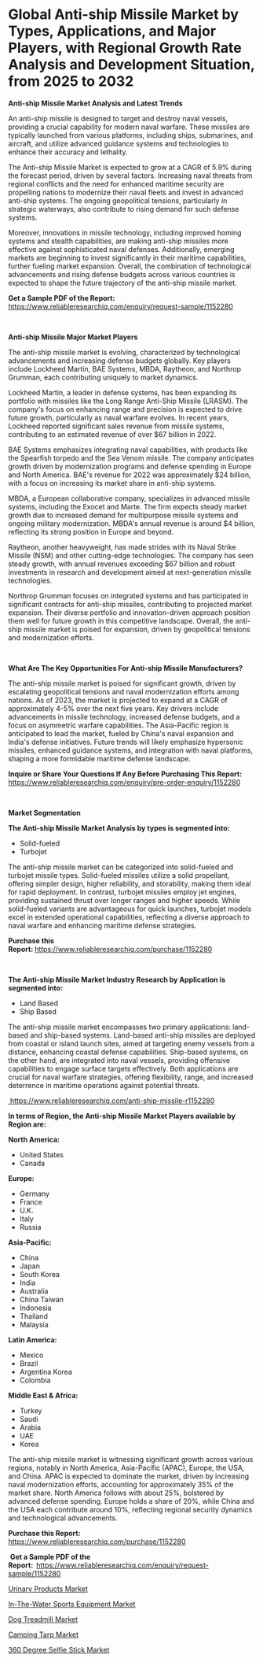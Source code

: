 <p><h1>Global Anti-ship Missile Market by Types, Applications, and Major Players, with Regional Growth Rate Analysis and Development Situation, from 2025 to 2032</h1></p><p><strong>Anti-ship Missile Market Analysis and Latest Trends</strong></p>
<p><p>An anti-ship missile is designed to target and destroy naval vessels, providing a crucial capability for modern naval warfare. These missiles are typically launched from various platforms, including ships, submarines, and aircraft, and utilize advanced guidance systems and technologies to enhance their accuracy and lethality.</p><p>The Anti-ship Missile Market is expected to grow at a CAGR of 5.9% during the forecast period, driven by several factors. Increasing naval threats from regional conflicts and the need for enhanced maritime security are propelling nations to modernize their naval fleets and invest in advanced anti-ship systems. The ongoing geopolitical tensions, particularly in strategic waterways, also contribute to rising demand for such defense systems. </p><p>Moreover, innovations in missile technology, including improved homing systems and stealth capabilities, are making anti-ship missiles more effective against sophisticated naval defenses. Additionally, emerging markets are beginning to invest significantly in their maritime capabilities, further fueling market expansion. Overall, the combination of technological advancements and rising defense budgets across various countries is expected to shape the future trajectory of the anti-ship missile market.</p></p>
<p><strong>Get a Sample PDF of the Report:&nbsp;</strong> <a href="https://www.reliableresearchiq.com/enquiry/request-sample/1152280?utm_campaign=1159&utm_medium=2&utm_source=Github&utm_content=ia&utm_term=28022025&utm_id=anti-ship-missile">https://www.reliableresearchiq.com/enquiry/request-sample/1152280</a></p>
<p>&nbsp;</p>
<p><strong>Anti-ship Missile Major Market Players</strong></p>
<p><p>The anti-ship missile market is evolving, characterized by technological advancements and increasing defense budgets globally. Key players include Lockheed Martin, BAE Systems, MBDA, Raytheon, and Northrop Grumman, each contributing uniquely to market dynamics.</p><p>Lockheed Martin, a leader in defense systems, has been expanding its portfolio with missiles like the Long Range Anti-Ship Missile (LRASM). The company's focus on enhancing range and precision is expected to drive future growth, particularly as naval warfare evolves. In recent years, Lockheed reported significant sales revenue from missile systems, contributing to an estimated revenue of over $67 billion in 2022.</p><p>BAE Systems emphasizes integrating naval capabilities, with products like the Spearfish torpedo and the Sea Venom missile. The company anticipates growth driven by modernization programs and defense spending in Europe and North America. BAE's revenue for 2022 was approximately $24 billion, with a focus on increasing its market share in anti-ship systems.</p><p>MBDA, a European collaborative company, specializes in advanced missile systems, including the Exocet and Marte. The firm expects steady market growth due to increased demand for multipurpose missile systems and ongoing military modernization. MBDA's annual revenue is around $4 billion, reflecting its strong position in Europe and beyond.</p><p>Raytheon, another heavyweight, has made strides with its Naval Strike Missile (NSM) and other cutting-edge technologies. The company has seen steady growth, with annual revenues exceeding $67 billion and robust investments in research and development aimed at next-generation missile technologies.</p><p>Northrop Grumman focuses on integrated systems and has participated in significant contracts for anti-ship missiles, contributing to projected market expansion. Their diverse portfolio and innovation-driven approach position them well for future growth in this competitive landscape. Overall, the anti-ship missile market is poised for expansion, driven by geopolitical tensions and modernization efforts.</p></p>
<p>&nbsp;</p>
<p><strong>What Are The Key Opportunities For Anti-ship Missile Manufacturers?</strong></p>
<p><p>The anti-ship missile market is poised for significant growth, driven by escalating geopolitical tensions and naval modernization efforts among nations. As of 2023, the market is projected to expand at a CAGR of approximately 4-5% over the next five years. Key drivers include advancements in missile technology, increased defense budgets, and a focus on asymmetric warfare capabilities. The Asia-Pacific region is anticipated to lead the market, fueled by China's naval expansion and India's defense initiatives. Future trends will likely emphasize hypersonic missiles, enhanced guidance systems, and integration with naval platforms, shaping a more formidable maritime defense landscape.</p></p>
<p><strong>Inquire or Share Your Questions If Any Before Purchasing This Report:</strong> <a href="https://www.reliableresearchiq.com/enquiry/pre-order-enquiry/1152280?utm_campaign=1159&utm_medium=2&utm_source=Github&utm_content=ia&utm_term=28022025&utm_id=anti-ship-missile">https://www.reliableresearchiq.com/enquiry/pre-order-enquiry/1152280</a></p>
<p>&nbsp;</p>
<p><strong>Market Segmentation</strong></p>
<p><strong>The Anti-ship Missile Market Analysis by types is segmented into:</strong></p>
<p><ul><li>Solid-fueled</li><li>Turbojet</li></ul></p>
<p><p>The anti-ship missile market can be categorized into solid-fueled and turbojet missile types. Solid-fueled missiles utilize a solid propellant, offering simpler design, higher reliability, and storability, making them ideal for rapid deployment. In contrast, turbojet missiles employ jet engines, providing sustained thrust over longer ranges and higher speeds. While solid-fueled variants are advantageous for quick launches, turbojet models excel in extended operational capabilities, reflecting a diverse approach to naval warfare and enhancing maritime defense strategies.</p></p>
<p><strong>Purchase this Report:&nbsp;</strong><a href="https://www.reliableresearchiq.com/purchase/1152280?utm_campaign=1159&utm_medium=2&utm_source=Github&utm_content=ia&utm_term=28022025&utm_id=anti-ship-missile">https://www.reliableresearchiq.com/purchase/1152280</a></p>
<p>&nbsp;</p>
<p><strong>The Anti-ship Missile Market Industry Research by Application is segmented into:</strong></p>
<p><ul><li>Land Based</li><li>Ship Based</li></ul></p>
<p><p>The anti-ship missile market encompasses two primary applications: land-based and ship-based systems. Land-based anti-ship missiles are deployed from coastal or island launch sites, aimed at targeting enemy vessels from a distance, enhancing coastal defense capabilities. Ship-based systems, on the other hand, are integrated into naval vessels, providing offensive capabilities to engage surface targets effectively. Both applications are crucial for naval warfare strategies, offering flexibility, range, and increased deterrence in maritime operations against potential threats.</p></p>
<p><a href="https://www.reliableresearchiq.com/anti-ship-missile-r1152280?utm_campaign=1159&utm_medium=2&utm_source=Github&utm_content=ia&utm_term=28022025&utm_id=anti-ship-missile">&nbsp;https://www.reliableresearchiq.com/anti-ship-missile-r1152280</a></p>
<p><strong>In terms of Region, the Anti-ship Missile Market Players available by Region are:</strong></p>
<p>
    <p> <strong> North America: </strong>
        <ul>
            <li>United States</li>
            <li>Canada</li>
        </ul>
        </p> 
    <p> <strong> Europe: </strong>
        <ul>
            <li>Germany</li>
            <li>France</li>
            <li>U.K.</li>
            <li>Italy</li>
            <li>Russia</li>
        </ul>
        </p> 
    <p> <strong> Asia-Pacific: </strong>
        <ul>
            <li>China</li>
            <li>Japan</li>
            <li>South Korea</li>
            <li>India</li>
            <li>Australia</li>
            <li>China Taiwan</li>
            <li>Indonesia</li>
            <li>Thailand</li>
            <li>Malaysia</li>
        </ul>
        </p> 
    <p> <strong> Latin America: </strong>
        <ul>
            <li>Mexico</li>
            <li>Brazil</li>
            <li>Argentina Korea</li>
            <li>Colombia</li>
        </ul>
        </p> 
    <p> <strong> Middle East & Africa: </strong>
        <ul>
            <li>Turkey</li>
            <li>Saudi</li>
            <li>Arabia</li>
            <li>UAE</li>
            <li>Korea</li>
        </ul>
    </p>
    </p>
<p><p>The anti-ship missile market is witnessing significant growth across various regions, notably in North America, Asia-Pacific (APAC), Europe, the USA, and China. APAC is expected to dominate the market, driven by increasing naval modernization efforts, accounting for approximately 35% of the market share. North America follows with about 25%, bolstered by advanced defense spending. Europe holds a share of 20%, while China and the USA each contribute around 10%, reflecting regional security dynamics and technological advancements.</p></p>
<p><strong>Purchase this Report: </strong><a href="https://www.reliableresearchiq.com/purchase/1152280?utm_campaign=1159&utm_medium=2&utm_source=Github&utm_content=ia&utm_term=28022025&utm_id=anti-ship-missile">https://www.reliableresearchiq.com/purchase/1152280</a></p>
<p>&nbsp;<strong>Get a Sample PDF of the Report:&nbsp;&nbsp;</strong><a href="https://www.reliableresearchiq.com/enquiry/request-sample/1152280?utm_campaign=1159&utm_medium=2&utm_source=Github&utm_content=ia&utm_term=28022025&utm_id=anti-ship-missile">https://www.reliableresearchiq.com/enquiry/request-sample/1152280</a></p>
<p><strong></strong></p>
<p><p><a href="https://github.com/krulicfidura/Market-Research-Report-List-1/blob/main/urinary-products-market.md?utm_campaign=1159&utm_medium=2&utm_source=Github&utm_content=ia&utm_term=28022025&utm_id=anti-ship-missile">Urinary Products Market</a></p><p><a href="https://github.com/denbelnmer50/Market-Research-Report-List-1/blob/main/in-the-water-sports-equipment-market.md?utm_campaign=1159&utm_medium=2&utm_source=Github&utm_content=ia&utm_term=28022025&utm_id=anti-ship-missile">In-The-Water Sports Equipment Market</a></p><p><a href="https://github.com/dibesnayee/Market-Research-Report-List-1/blob/main/dog-treadmill-market.md?utm_campaign=1159&utm_medium=2&utm_source=Github&utm_content=ia&utm_term=28022025&utm_id=anti-ship-missile">Dog Treadmill Market</a></p><p><a href="https://github.com/rreynagjysma65/Market-Research-Report-List-1/blob/main/camping-tarp-market.md?utm_campaign=1159&utm_medium=2&utm_source=Github&utm_content=ia&utm_term=28022025&utm_id=anti-ship-missile">Camping Tarp Market</a></p><p><a href="https://github.com/vassihucz/Market-Research-Report-List-1/blob/main/360-degree-selfie-stick-market.md?utm_campaign=1159&utm_medium=2&utm_source=Github&utm_content=ia&utm_term=28022025&utm_id=anti-ship-missile">360 Degree Selfie Stick Market</a></p></p>